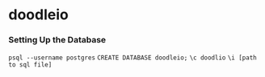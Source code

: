 # doodleio

### Setting Up the Database
```psql --username postgres```
```CREATE DATABASE doodleio;```
```\c doodlio```
```\i [path to sql file]```
